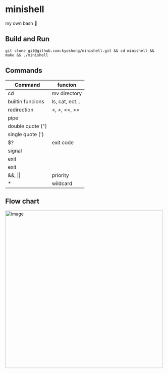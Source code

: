 # minishell

my own bash 🐚

## Build and Run

```
git clone git@github.com:kyoshong/minishell.git && cd minishell && make && ./minishell
```
## Commands

| Command | funcion |
|---|---|
| cd | mv directory |
| builtin funcions | ls, cat, ect... |
|redirection | <, >, <<, >> |
| pipe |  |
| double quote (") | |
| single quote (') | |
| $? | exit code |
| signal | |
|exit | |
| exit | |
| &&, \|\| | priority |
| * | wildcard |

## Flow chart
<img width="500" alt="image" src="https://user-images.githubusercontent.com/45951630/146564355-d301cb11-b123-4992-bba9-951deb60effc.png">
